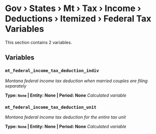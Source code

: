 # Gov › States › Mt › Tax › Income › Deductions › Itemized › Federal Tax Variables

This section contains 2 variables.

## Variables

### `mt_federal_income_tax_deduction_indiv`
*Montana federal income tax deduction when married couples are filing separately*

**Type: `None` | Entity: None | Period: None**
*Calculated variable*

### `mt_federal_income_tax_deduction_unit`
*Montana federal income tax deduction for the entire tax unit*

**Type: `None` | Entity: None | Period: None**
*Calculated variable*
